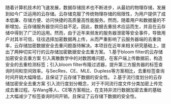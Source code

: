   随着计算机技术的飞速发展，数据存储技术也不断进步，从最初的物理存储，发展到如今广泛运用的云存储。云存储克服了传统物理存储的局限性，为用户提供了成本低廉、存储方便、访问快捷的高质量高性能服务。然而，随着用户和数据量的不断增加，云存储服务器空间日益不足。因此，数据去重技术应运而生，并且在云存储中得到了广泛的运用。然而，由于近年来频发的服务器泄密等安全事件，导致用户对其半可信，往往选择加密数据再上传，从而严重影响了云服务器端的去重效率，云存储加密数据安全去重问题亟待解决。本项目在近年来相关研究基础上，提出了两种切实可行的云存储加密数据安全去重方案。
  1.基于bloom filter的云存储加密安全去重方案
引入离散数学中的对数困难问题，在客户端上传数据前，构造安全的去重检测标签；引入bloom filter布隆过滤器，提升第三方服务器的标签查询时间和空间效率。与SecRes、CE、MLE、Dupless等方案相比，去重标签查询时间开销大幅降低，且保证了云存储下数据的安全性。
  2.基于流行度划分的云存储加密安全去重方案
引入流行度划分概念，对于不同流行度文件分类加密上传完成去重过程。与Wang等人、CE等方案相比，在支持非流行数据加密去重的基础上大幅减少了标签查询时间开销，且保证了云存储下数据的安全性。
